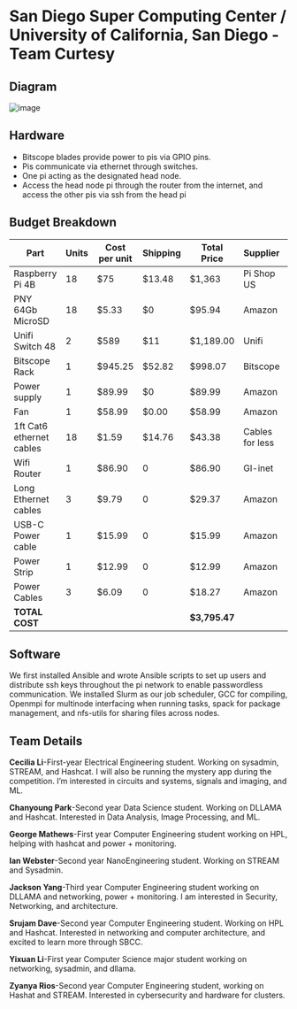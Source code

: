 # San Diego Super Computing Center / University of California, San Diego - Team Curtesy

## Diagram

![image](./images/ucsd2.png)



## Hardware

- Bitscope blades provide power to pis via GPIO pins.
- Pis communicate via ethernet through switches.
- One pi acting as the designated head node.
- Access the head node pi through the router from the internet, and access the other pis
via ssh from the head pi

## Budget Breakdown

| Part                     | Units | Cost per unit | Shipping | Total Price | Supplier     | Link                                                                                                                                                                                                 |
|--------------------------|-------|---------------|----------|-------------|--------------|------------------------------------------------------------------------------------------------------------------------------------------------------------------------------------------------------|
| Raspberry Pi 4B          | 18    | $75           | $13.48   | $1,363      | Pi Shop US    | [Link](https://www.pishop.us/product/raspberry-pi-4-model-b-8gb/?src=raspberrypi)                                                                                                                   |
| PNY 64Gb MicroSD         | 18    | $5.33         | $0       | $95.94      | Amazon        | [Link](https://www.amazon.com/PNY-Elite-X-microSDXC-Memory-3-Pack/dp/B08T6QSBPJ?ref_=ast_sto_dp&th=1)                                                                                               |
| Unifi Switch 48          | 2     | $589          | $11      | $1,189.00   | Unifi         | [Link](https://techspecs.ui.com/unifi/switching/usw-48?s=us)                                                                                                                                        |
| Bitscope Rack            | 1     | $945.25       | $52.82   | $998.07     | Bitscope      | [Link](http://my.bitscope.com/store/?p=view&i=item+0)                                                                                                                                               |
| Power supply             | 1     | $89.99        | $0       | $89.99      | Amazon        | [Link](https://www.amazon.com/SS-30V-Regulated-Universal-Quick-Charge-Connectors/dp/B0DK2W8QYW/ref=sr_1_4?crid=D7C8HLOL8HGF&dib=eyJ2IjoiMSJ9.K9AQLR1yQenjYAQ6SpufP9BvFHM48BobH3NZmF0QuExYlJ-ZWo6chX91exw7zT5QaXHt7K2NYux5h8UY44tQiEDoAwmNniz2X-bmMdJUdwACqAwIZZShU9K4WezdJDoALNb-3Z3O631cOgGGqOLLPxjYVoIbBc-MVFd4tnxGBllXveMbv4jC4idIyvEAgBwubdoM-jMDCoN0wRldfIBgb_54OBlK-ex7HfNMekQkuvc.vgdi-jbKSu23eW5B6ZadMQmr7bISxzndgSOG3dueVK8&dib_tag=se&keywords=9-48v+power+supply+up+to+30A+power+surge&qid=1740953112&sprefix=9-48v+power+supply+up+to+30a+power+surge%2Caps%2C135&sr=8-4) |
| Fan                      | 1     | $58.99        | $0.00    | $58.99      | Amazon        | [Link](https://www.amazon.com/WDERAIR-Variable-Controller-Refrigerator-Greenhouse/dp/B0BG2JLVQ5/ref=sr_1_8?crid=3BZUBUNNQPIGC&dib=eyJ2IjoiMSJ9.YIcpyW6gYfMLHmXcoQEdkcu85ynK2zlcNusaF6kRwG19d04GGw1vY7_QQbxghZwese47C-R36-aX2O6pS727sY1njaPYrijK41G6GW8UgknSUvNhDWiXEccAd8QA0LkkUwxobPwiJM_wBQPkhUO846Ch9nHSUtKn_NAymlFBVDS2C2NUOKC9Aw_33IKaxEBDdhjtAElhNA1kMd3mQYAAJ7yZxK0wnX3AKOlmcQAJiwU.L-jzuw6x42k-yKfv2oj2A-lUn8Cv7FkrJdaw-9zesQQ&dib_tag=se&keywords=rack%2Bfans&qid=1740953483&sprefix=rack%2Bfans%2Caps%2C176&sr=8-8&th=1) |
| 1ft Cat6 ethernet cables | 18    | $1.59         | $14.76   | $43.38      | Cables for less | [Link](https://www.cablesforless.com/cat6-cables-blue-1-ft/)                                                                                                                                        |
| Wifi Router              | 1     | $86.90        | 0        | $86.90      | Gl-inet       | [Link](https://www.gl-inet.com/products/gl-mt3000/?utm_source=website&utm_medium=menubar)                                                                                                           |
| Long Ethernet cables     | 3     | $9.79         | 0        | $29.37      | Amazon        | [Link](https://www.amazon.com/Cable-Matters-Snagless-Ethernet-Black/dp/B00G9BN9KW/ref=sr_1_3?crid=39WI2LQ3X6GP8&dib=eyJ2IjoiMSJ9.nFGmvG8c15Hl7S30b9WLQMdJjYxHHjvSmai7KEK9zthRuKJV0L0wlysjnkcKzqZZZyxDDOG1hbBv8nq7YUcxBmFgXiywzQtEzzd3eRNR3n6TISRkp-sRiwnoKuBYBrimkWybWa-n6oB12f2FYm1WYU4TVxgFgalzVvlGNwWDoxT-dJ_c192U62JtUdOhok1C6N2BPISnnarhXAMVlbI2Gd9x-vuYpMTWSRM9HNwzqek.Qn3d5cU-X6v1dN3AdoD9MTjqbjyX4USGgSbVKRbvFN0&dib_tag=se&keywords=cat6%2Bethernet%2Bcable%2B18%2Bft&qid=1740951082&sprefix=cat6%2Bethernet%2Bcable%2B18%2Bf%2Caps%2C204&sr=8-3&th=1) |
| USB-C Power cable        | 1     | $15.99        | 0        | $15.99      | Amazon        | [Link](https://www.amazon.com/Anker-Charger-Foldable-Supports-Charging/dp/B0D72ZPXPY/ref=sr_1_19?crid=2IRSHPQAG03DG&dib=eyJ2IjoiMSJ9.8A3wzd7Zx1TEzlK1GQzw64zT8ARJ8YgLcRTVLgkvevMaP6Y8w510jJmo9c2vIj_WRiU_92SVRTPHSWzh-7pYn2vd0MEJAzlFPOn2SMXby7J8wT447LAEQUNRchuM7rssNUa0OLdySu4N-odH6psjMfRJlt8xpCIgRjSrsPMBosOSTaBv1tTKsE3PFWNp0x47GuC030kWcxbDn1eTBBlejsBsj_vQOWBupWIETtZ0YvI.jvMxAT-lKZC9a1h0ggT9BJZ7pmWtxKT5VYho3YWp4oo&dib_tag=se&keywords=usb+c+brick+and+cable&qid=1740951635&sprefix=usb+c+brick+and+cable+%2Caps%2C168&sr=8-19) |
| Power Strip              | 1     | $12.99        | 0        | $12.99      | Amazon        | [Link](https://www.amazon.com/Yintar-Protector-Outlets-Extension-Essentials/dp/B08MTBCXWX/ref=sr_1_11?crid=313NGXCR3HE8Y&dib=eyJ2IjoiMSJ9.0nQ7jmUuVebhPrkYwBwGW1TWmx61tMqJM8toL0xiMBgEBLvsFbBmSENBRSxi9P52XXZhHyMue8IvdNaoVU-1tU2wvy0ZO5fNSdvQheHuAvOwDINEZ146iYXeveJDHB3NqE-ECychFTFDOUjxLJZY4Cg324dHbGVPLN39fiEtCLrvRoPshFJkNPKwpAGNPGdVriZDTZ5B_-b9u5F9dWFYTYz_jdzLtJ72Seb2HQ4aUEI.kUo4WHuauCxYpcx4VBSrYUxPn75_w5GgGAL8cOsMJYM&dib_tag=se&keywords=power+strip&qid=1740951176&sprefix=power+strip%2Caps%2C202&sr=8-11) |
| Power Cables             | 3     | $6.09         | 0        | $18.27      | Amazon        | [Link](https://www.amazon.com/Standard-Electronics-Computer-Printer-Monitor/dp/B09VRLJD7J/ref=sr_1_3?crid=GKWK3VVULDZI&dib=eyJ2IjoiMSJ9.QbKAIploMqI--xHsNbsTyF2MvKEzPkAxa9nHN216KHRedYugJ3BijVhlp6mImdIuON5jpsNGpoETBTrFcxnluZ20DfJfEgSIY2uicCSqB-KKqFo6zfWjvYXFzYYHcddwr4663KBZRbPEgW_LfLDPb7xmfEwxuuw8fJbrJhEkwwmgSQ4W4y0NBJ_R2YcxvVA97Z9r3AsKvpDSZXeAfg2a38U-S6B8fWvD27sem9u-_ws.W6SIsZ7vZlhYn4ZLq1B1GG0tajOtMT9pGOtFT9khJxo&dib_tag=se&keywords=power+cables&qid=1740951242&sprefix=power+cables%2Caps%2C196&sr=8-3) |
| **TOTAL COST**           |       |               |          | **$3,795.47** |              |                                                                                                                                                                                                      |

## Software
We first installed Ansible and wrote Ansible scripts to set up users and distribute ssh keys throughout
the pi network to enable passwordless communication. We installed Slurm as our job scheduler, GCC
for compiling, Openmpi for multinode interfacing when running tasks, spack for package
management, and nfs-utils for sharing files across nodes.


## Team Details
**Cecilia Li**-First-year Electrical Engineering student. Working on sysadmin, STREAM, and Hashcat.
I will also be running the mystery app during the competition. I’m interested in circuits and systems,
signals and imaging, and ML.

**Chanyoung Park**-Second year Data Science student. Working on DLLAMA and Hashcat. Interested
in Data Analysis, Image Processing, and ML.

**George Mathews**-First year Computer Engineering student working on HPL, helping with hashcat
and power + monitoring.

**Ian Webster**-Second year NanoEngineering student. Working on STREAM and Sysadmin.

**Jackson Yang**-Third year Computer Engineering student working on DLLAMA and networking,
power + monitoring. I am interested in Security, Networking, and architecture.

**Srujam Dave**-Second year Computer Engineering student. Working on HPL and Hashcat. Interested
in networking and computer architecture, and excited to learn more through SBCC.

**Yixuan Li**-First year Computer Science major student working on networking, sysadmin, and dllama.

**Zyanya Rios**-Second year Computer Engineering student, working on Hashat and STREAM.
Interested in cybersecurity and hardware for clusters.
